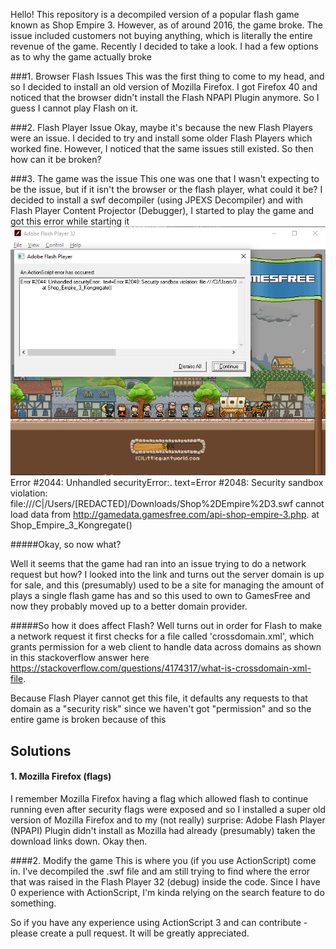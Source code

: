Hello! This repository is a decompiled version of a popular flash game known as Shop Empire 3. However, as of around
2016, the game broke. The issue included customers not buying anything, which is literally the entire revenue of the
game. Recently I decided to take a look. I had a few options as to why the game actually broke
 
###1. Browser Flash Issues
This was the first thing to come to my head, and so I decided to install an old version of Mozilla Firefox. I got Firefox
40 and noticed that the browser didn't install the Flash NPAPI Plugin anymore. So I guess I cannot play Flash on it.

###2. Flash Player Issue
Okay, maybe it's because the new Flash Players were an issue. I decided to try and install some older Flash
Players which worked fine. However, I noticed that the same issues still existed. So then how can it be broken?

###3. The game was the issue
This one was one that I wasn't expecting to be the issue, but if it isn't the browser or the flash player, what could it
be? I decided to install a swf decompiler (using JPEXS Decompiler) and with Flash Player Content Projector (Debugger), I
started to play the game and got this error while starting it
![img.png](img.png)
Error #2044: Unhandled securityError:. text=Error #2048: Security sandbox violation: file:///C|/Users/[REDACTED]/Downloads/Shop%2DEmpire%2D3.swf cannot load data from http://gamedata.gamesfree.com/api-shop-empire-3.php.
at Shop_Empire_3_Kongregate()

#####Okay, so now what?

Well it seems that the game had ran into an issue trying to do a network request but how? I looked into the link and 
turns out the server domain is up for sale, and this (presumably) used to be a site for managing the amount of plays a
single flash game has and so this used to own to GamesFree and now they probably moved up to a better domain provider.

#####So how it does affect Flash?
Well turns out in order for Flash to make a network request it first checks for a file called 'crossdomain.xml', which
grants permission for a web client to handle data across domains as shown in this stackoverflow answer here
https://stackoverflow.com/questions/4174317/what-is-crossdomain-xml-file.

Because Flash Player cannot get this file, it defaults any requests to that domain as a "security risk" since we haven't
got "permission" and so the entire game is broken because of this

## Solutions

#### 1. Mozilla Firefox (flags)
I remember Mozilla Firefox having a flag which allowed flash to continue running even after security flags were exposed
and so I installed a super old version of Mozilla Firefox and to my (not really) surprise: Adobe Flash Player (NPAPI) 
Plugin didn't install as Mozilla had already (presumably) taken the download links down. Okay then.

####2. Modify the game
This is where you (if you use ActionScript) come in. I've decompiled the .swf file and am still trying to find where the
error that was raised in the Flash Player 32 (debug) inside the code. Since I have 0 experience with ActionScript, I'm
kinda relying on the search feature to do something. 

So if you have any experience using ActionScript 3 and can contribute - please create a pull request. It will be greatly
appreciated.